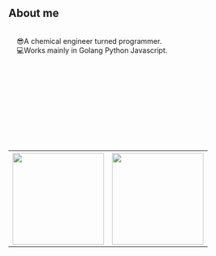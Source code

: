 <div style="display:flex;flex-direction:column;min-height:auto;">
  <h2>About me</h2>
  <div style="padding: 1rem; list-style: none;">
    <li>😎A chemical engineer turned programmer.</li>
    <li>💻Works mainly in Golang Python Javascript.</li>
  </div>
  <br>
  <table style="margin-top:150px;">
    <tr>
      <th><image style="height:180px;" src="https://github-readme-stats.vercel.app/api?username=huxulm&theme=buefy&hide_border=true"></image></th>
      <th><image style="height:180px;" src="https://github-readme-stats.vercel.app/api/top-langs/?username=huxulm&layout=compact&&show_icons=true&include_all_commits=true&theme=buefy&hide_border=true"></image></th>
    </tr>
  </table>
</div>
